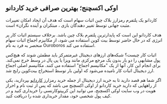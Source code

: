 ## اوکی اکسچنج؛ بهترین صرافی خرید کاردانو

کاردانو یک پلتفرم رمزارز بلاک چین اثبات سهام است که هدف آن ایجاد امکان تغییرات مثبت جهانی توسط تغییر دهندگان بازی ، مبتکران و آینده نگران» است.

هدف کاردانو این است که پایدارترین پلتفرم بلاک چین باشد. برخلاف سیستم اثبات کار پر انرژی که در حال حاضر توسط بیت کوین استفاده می شود، از مکانیزم اجماع اثبات سهام منحصر به فرد به نام Ouroboros استفاده می کند.

اثبات کار چیست؟ شبکه‌های ارزهای دیجیتال غیرمتمرکز باید مطمئن شوند که هیچ‌کس پول مشابهی را دو بار بدون یک مرجع مرکزی مانند ویزا یا پی پال در وسط خرج نمی‌کند. برای انجام این کار، آنها از یک "مکانیسم اجماع" استفاده می کنند. مکانیسم اصلی اجماع ارز دیجیتال اثبات کار نامیده می‌شود که اولین بار توسط استخراج بیت‌کوین رایج شد.

اگر شما هم قصد دارید تا به خرید ارز دیجیتال از جمله خرید رمزارز [کاردانو](https://ok-ex.io/buy-and-sell/ADA/) بپردازید، یکی از راههایی که دارید خرید کاردانو از اوکی اکسچنج می باشد که پس از ثبت نام و احراز هویت در وب سایت اوکی اکسچنج، می توانید این کریپتوکارنسی را خریداری کنید و در کیف پول شخصی خود، مقدار خریداری شده را دریافت کنید.
